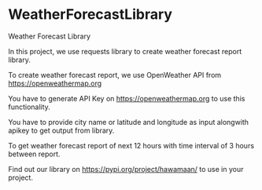 # WeatherForecastLibrary
Weather Forecast Library

In this project, we use requests library to create weather forecast report library.

To create weather forecast report, we use OpenWeather API from https://openweathermap.org

You have to generate API Key on https://openweathermap.org to use this functionality.

You have to provide city name or latitude and longitude as input alongwith apikey to get output from library.

To get weather forecast report of next 12 hours with time interval of 3 hours between report.

Find out our library on https://pypi.org/project/hawamaan/ to use in your project.
